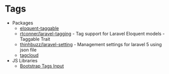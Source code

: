 # Tags
* Packages
    - [eloquent-taggable](http://goo.gl/sBxDBI)
    - [rtconner/laravel-tagging](http://goo.gl/1IrUyl) - Tag support for Laravel Eloquent models - Taggable Trait
    - [thinhbuzz/laravel-setting](https://goo.gl/5t5ON3) - Management settings for laravel 5 using json file
    - [tagcloud](http://goo.gl/flviDs)
* JS Libraries
    - [Bootstrap Tags Input](http://goo.gl/T80Ihb)
